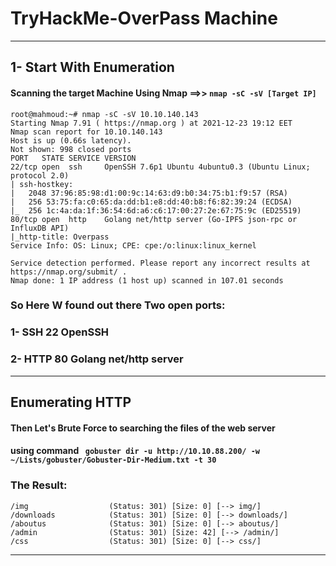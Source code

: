# TryHackMe-OverPass Machine
----------------------------------------------------------------------
## 1- Start With Enumeration
#### Scanning the target Machine Using Nmap ==>> `nmap -sC -sV [Target IP]`
```
root@mahmoud:~# nmap -sC -sV 10.10.140.143
Starting Nmap 7.91 ( https://nmap.org ) at 2021-12-23 19:12 EET
Nmap scan report for 10.10.140.143
Host is up (0.66s latency).
Not shown: 998 closed ports
PORT   STATE SERVICE VERSION
22/tcp open  ssh     OpenSSH 7.6p1 Ubuntu 4ubuntu0.3 (Ubuntu Linux; protocol 2.0)
| ssh-hostkey: 
|   2048 37:96:85:98:d1:00:9c:14:63:d9:b0:34:75:b1:f9:57 (RSA)
|   256 53:75:fa:c0:65:da:dd:b1:e8:dd:40:b8:f6:82:39:24 (ECDSA)
|_  256 1c:4a:da:1f:36:54:6d:a6:c6:17:00:27:2e:67:75:9c (ED25519)
80/tcp open  http    Golang net/http server (Go-IPFS json-rpc or InfluxDB API)
|_http-title: Overpass
Service Info: OS: Linux; CPE: cpe:/o:linux:linux_kernel

Service detection performed. Please report any incorrect results at https://nmap.org/submit/ .
Nmap done: 1 IP address (1 host up) scanned in 107.01 seconds

```
### So Here W found out there Two open ports:
### 1- SSH 22 OpenSSH
### 2- HTTP 80 Golang net/http server
-------------------------------------------------------------------
## Enumerating HTTP
#### Then Let's Brute Force to searching the files of the web server
#### using command ` gobuster dir -u http://10.10.88.200/ -w ~/Lists/gobuster/Gobuster-Dir-Medium.txt -t 30`
### The Result:
```
/img                  (Status: 301) [Size: 0] [--> img/]
/downloads            (Status: 301) [Size: 0] [--> downloads/]
/aboutus              (Status: 301) [Size: 0] [--> aboutus/]
/admin                (Status: 301) [Size: 42] [--> /admin/]
/css                  (Status: 301) [Size: 0] [--> css/]
```
-------------------------------------------------------------------
